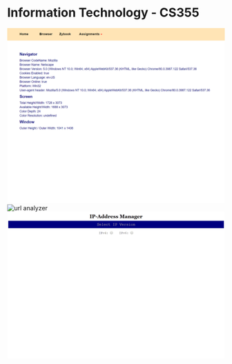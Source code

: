 # Information Technology - CS355


![browser info](images/355_website.png)
![url analyzer](images/url_analyzer.gif)
![ip analyzer](images/ip-analyzer.gif)
